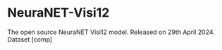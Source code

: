 # NeuraNET-Visi12
The open source NeuraNET Visi12 model. Released on 29th April 2024. Dataset [comp]
